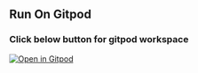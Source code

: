 ## Run On Gitpod
### Click below button for gitpod workspace
[![Open in Gitpod](https://gitpod.io/button/open-in-gitpod.svg)](https://gitpod.io/#https://github.com/SM4991/gitpoddemo/blob/master/install.gitpod.sh)